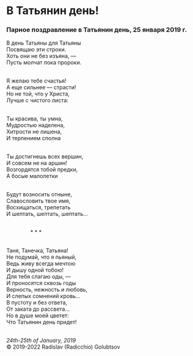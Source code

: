 # В Татьянин день!

### Парное поздравление в Татьянин день, 25 января 2019 г.

В день Татьяны для Татьяны<br />
Посвящаю эти строки.<br />
Хоть они не без изъяна, &mdash;<br />
Пусть молчат пока пророки.

<br />Я желаю тебе счастья!<br />
А еще сильнее &mdash; страсти!<br />
Но не той, что у Христа,<br />
Лучше с чистого листа:

<br />Ты красива, ты умна,<br />
Мудростью наделена,<br />
Хитрости не лишена,<br />
И терпением сполна

<br />Ты достигнешь всех вершин,<br />
И совсем не на аршин!<br />
Возгордятся тобой предки,<br />
А босые малолетки

<br />Будут возносить отныне,<br />
Славословить твое имя,<br />
Восхищаться, трепетать<br />
И шептать, шептать, шептать...

<br />&nbsp;&nbsp;&nbsp;&nbsp;&nbsp;&nbsp;&nbsp;&nbsp;&nbsp;&nbsp;&nbsp;&nbsp;&nbsp;&nbsp;&nbsp;&nbsp;* * *

<br />Таня, Танечка, Татьяна!<br />
Не подумай, что я пьяный,<br />
Ведь живу всегда мечтою<br />
И дышу одной тобою!<br />
Для тебя слагаю оды, &mdash;<br />
И проносятся сквозь годы<br />
Верность, нежность и любовь,<br />
И слепых сомнений кровь...<br />
В пустоту и без ответа,<br />
От заката до рассвета...<br />
Но в душе моей цветет:<br />
Что Татьянин день придет!

<br />*24th-25th of January, 2019*<br />
&copy; 2019-2022 Radislav (Radicchio) Golubtsov
